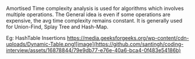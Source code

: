 Amortised Time complexity analysis is used for algorithms which involves multiple operations. 
The General idea is even if some operations are expensive, the avg time complexity remains constant. 
It is generally used for Union-Find, Splay Tree and Hash-Map. 

Eg: HashTable Insertions
https://media.geeksforgeeks.org/wp-content/cdn-uploads/Dynamic-Table.png![image](https://github.com/santingh/coding-interview/assets/16878844/79e9db77-e76e-40a6-bca4-0f483e54186b)

